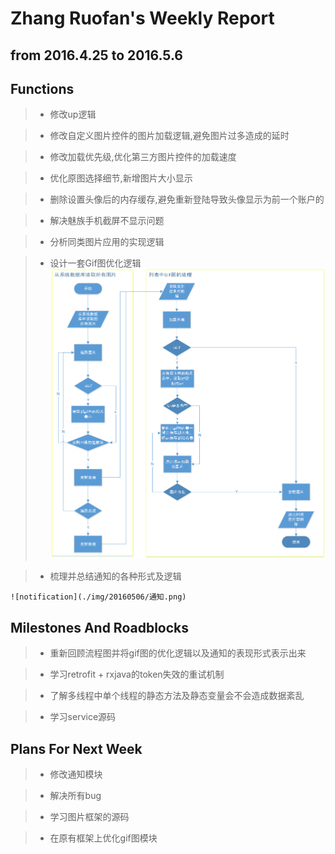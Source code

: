 <meta http-equiv="Content-Type" content="text/html; charset=utf-8">

Zhang Ruofan's Weekly Report
===================

from 2016.4.25 to 2016.5.6
---------------------------------

## <i class="icon-pencil"></i>Functions

> - 修改up逻辑

> - 修改自定义图片控件的图片加载逻辑,避免图片过多造成的延时

> - 修改加载优先级,优化第三方图片控件的加载速度

> - 优化原图选择细节,新增图片大小显示

> - 删除设置头像后的内存缓存,避免重新登陆导致头像显示为前一个账户的

> - 解决魅族手机截屏不显示问题

> - 分析同类图片应用的实现逻辑

> - 设计一套Gif图优化逻辑
    ![gifOptimize](./img/20160506/Gif图加载逻辑.png)

> - 梳理并总结通知的各种形式及逻辑

    ![notification](./img/20160506/通知.png)


## <i class="icon-pencil"></i>Milestones And Roadblocks

> - 重新回顾流程图并将gif图的优化逻辑以及通知的表现形式表示出来

> - 学习retrofit + rxjava的token失效的重试机制

> - 了解多线程中单个线程的静态方法及静态变量会不会造成数据紊乱

> - 学习service源码


## <i class="icon-pencil"></i>Plans For Next Week

> - 修改通知模块

> - 解决所有bug

> - 学习图片框架的源码

> - 在原有框架上优化gif图模块



